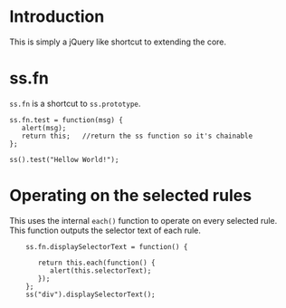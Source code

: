# Introduction #

This is simply a jQuery like shortcut to extending the core.


# ss.fn #
`ss.fn` is a shortcut to `ss.prototype`.
```
ss.fn.test = function(msg) {
   alert(msg); 
   return this;   //return the ss function so it's chainable
};

ss().test("Hellow World!");
```


# Operating on the selected rules #
This uses the internal `each()` function to operate on every selected rule. This function outputs the selector text of each rule.
```
    ss.fn.displaySelectorText = function() {
    
       return this.each(function() {    
          alert(this.selectorText);
       });   
    };
    ss("div").displaySelectorText();
```